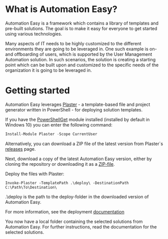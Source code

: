 ﻿# What is Automation Easy?

Automation Easy is a framework which contains a library of templates and pre-built solutions.
The goal is to make it easy for everyone to get started using various technologies.

Many aspects of IT needs to be highly customized to the different environments they are going to be leveraged in.
One such example is on- and offboarding of users, which is supported by the User Management Automation solution.
In such scenarios, the solution is creating a starting point which can be built upon and customized to the specific needs of the organization it is going to be leveraged in.

# Getting started

Automation Easy leverages [Plaster](https://github.com/PowerShell/Plaster) - a template-based file and project generator written in PowerShell - for deploying solution templates.

If you have the [PowerShellGet](https://docs.microsoft.com/en-us/powershell/gallery/overview#powershellget-overviewadme) module installed (installed by default in Windows 10)
you can enter the following command:

```PowerShell
Install-Module Plaster -Scope CurrentUser
```

Alternatively, you can download a ZIP file of the latest version from Plaster`s [releases](https://github.com/PowerShell/Plaster/releases)
page.

Next, download a copy of the latest Automation Easy version, either by cloning the repository or downloading it as a [ZIP-file](https://github.com/CrayonAS/AutomationEasy/archive/master.zip).

Deploy the files with Plaster:

```Invoke-Plaster -TemplatePath .\deploy\ -DestinationPath C:\Path\To\Destination\```

.\deploy is the path to the deploy-folder in the downloaded version of Automation Easy.

For more information, see the deployment [documentation](Deploy/index.md)

You now have a local folder containing the selected solutions from Automation Easy. For further instructions, read the documentation for the selected solutions.